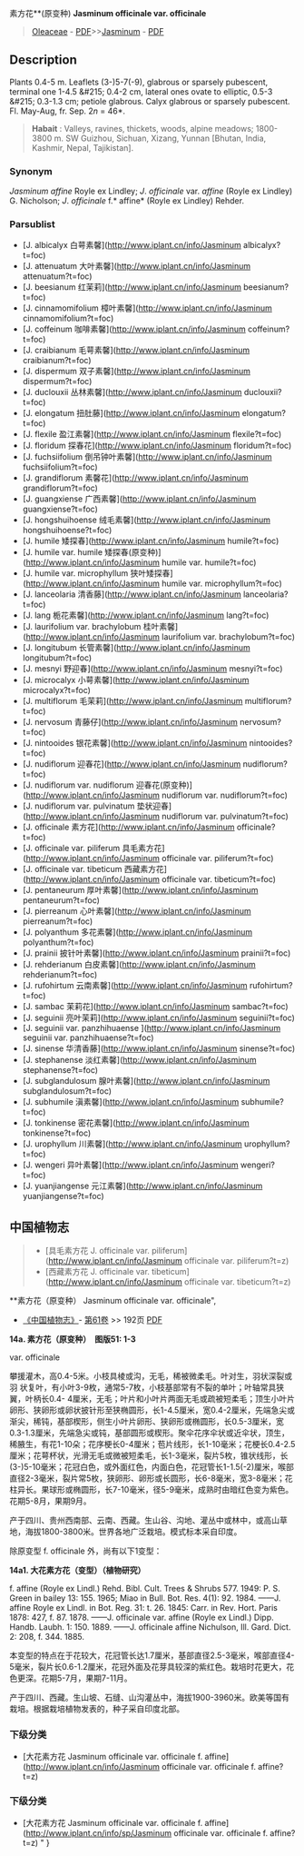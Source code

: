 素方花**(原变种) **Jasminum officinale var. officinale**

> [Oleaceae](http://www.iplant.cn/info/Oleaceae?t=foc) - [PDF](http://www.iplant.cn/foc/pdf/Oleaceae.pdf)>>[Jasminum](http://www.iplant.cn/info/Jasminum?t=foc) - [PDF](http://www.iplant.cn/foc/pdf/Jasminum.pdf)

## Description

Plants 0.4-5 m. Leaflets (3-)5-7(-9), glabrous or sparsely pubescent, terminal one 1-4.5 &amp;#215; 0.4-2 cm, lateral ones ovate to elliptic, 0.5-3 &amp;#215; 0.3-1.3 cm; petiole glabrous. Calyx glabrous or sparsely pubescent. Fl. May-Aug, fr. Sep. 2*n* = 46*.


> **Habait** : 
> Valleys, ravines, thickets, woods, alpine meadows; 1800-3800 m. SW Guizhou, Sichuan, Xizang, Yunnan [Bhutan, India, Kashmir, Nepal, Tajikistan].

### Synonym
*Jasminum affine* Royle ex Lindley; *J*. *officinale* var. *affine* (Royle ex Lindley) G. Nicholson; *J*. *officinale* f.* affine* (Royle ex Lindley) Rehder.

### Parsublist

* [J.  albicalyx  白萼素馨](http://www.iplant.cn/info/Jasminum albicalyx?t=foc)
* [J.  attenuatum  大叶素馨](http://www.iplant.cn/info/Jasminum attenuatum?t=foc)
* [J.  beesianum  红茉莉](http://www.iplant.cn/info/Jasminum beesianum?t=foc)
* [J.  cinnamomifolium  樟叶素馨](http://www.iplant.cn/info/Jasminum cinnamomifolium?t=foc)
* [J.  coffeinum  咖啡素馨](http://www.iplant.cn/info/Jasminum coffeinum?t=foc)
* [J.  craibianum  毛萼素馨](http://www.iplant.cn/info/Jasminum craibianum?t=foc)
* [J.  dispermum  双子素馨](http://www.iplant.cn/info/Jasminum dispermum?t=foc)
* [J.  duclouxii  丛林素馨](http://www.iplant.cn/info/Jasminum duclouxii?t=foc)
* [J.  elongatum  扭肚藤](http://www.iplant.cn/info/Jasminum elongatum?t=foc)
* [J.  flexile  盈江素馨](http://www.iplant.cn/info/Jasminum flexile?t=foc)
* [J.  floridum  探春花](http://www.iplant.cn/info/Jasminum floridum?t=foc)
* [J.  fuchsiifolium  倒吊钟叶素馨](http://www.iplant.cn/info/Jasminum fuchsiifolium?t=foc)
* [J.  grandiflorum  素馨花](http://www.iplant.cn/info/Jasminum grandiflorum?t=foc)
* [J.  guangxiense  广西素馨](http://www.iplant.cn/info/Jasminum guangxiense?t=foc)
* [J.  hongshuihoense  绒毛素馨](http://www.iplant.cn/info/Jasminum hongshuihoense?t=foc)
* [J.  humile  矮探春](http://www.iplant.cn/info/Jasminum humile?t=foc)
* [J.  humile var. humile  矮探春(原变种)](http://www.iplant.cn/info/Jasminum humile var. humile?t=foc)
* [J.  humile var. microphyllum  狭叶矮探春](http://www.iplant.cn/info/Jasminum humile var. microphyllum?t=foc)
* [J.  lanceolaria  清香藤](http://www.iplant.cn/info/Jasminum lanceolaria?t=foc)
* [J.  lang  栀花素馨](http://www.iplant.cn/info/Jasminum lang?t=foc)
* [J.  laurifolium var. brachylobum  桂叶素馨](http://www.iplant.cn/info/Jasminum laurifolium var. brachylobum?t=foc)
* [J.  longitubum  长管素馨](http://www.iplant.cn/info/Jasminum longitubum?t=foc)
* [J.  mesnyi  野迎春](http://www.iplant.cn/info/Jasminum mesnyi?t=foc)
* [J.  microcalyx  小萼素馨](http://www.iplant.cn/info/Jasminum microcalyx?t=foc)
* [J.  multiflorum  毛茉莉](http://www.iplant.cn/info/Jasminum multiflorum?t=foc)
* [J.  nervosum  青藤仔](http://www.iplant.cn/info/Jasminum nervosum?t=foc)
* [J.  nintooides  银花素馨](http://www.iplant.cn/info/Jasminum nintooides?t=foc)
* [J.  nudiflorum  迎春花](http://www.iplant.cn/info/Jasminum nudiflorum?t=foc)
* [J.  nudiflorum var. nudiflorum  迎春花(原变种)](http://www.iplant.cn/info/Jasminum nudiflorum var. nudiflorum?t=foc)
* [J.  nudiflorum var. pulvinatum  垫状迎春](http://www.iplant.cn/info/Jasminum nudiflorum var. pulvinatum?t=foc)
* [J.  officinale  素方花](http://www.iplant.cn/info/Jasminum officinale?t=foc)
* [J.  officinale var. piliferum  具毛素方花](http://www.iplant.cn/info/Jasminum officinale var. piliferum?t=foc)
* [J.  officinale var. tibeticum  西藏素方花](http://www.iplant.cn/info/Jasminum officinale var. tibeticum?t=foc)
* [J.  pentaneurum  厚叶素馨](http://www.iplant.cn/info/Jasminum pentaneurum?t=foc)
* [J.  pierreanum  心叶素馨](http://www.iplant.cn/info/Jasminum pierreanum?t=foc)
* [J.  polyanthum  多花素馨](http://www.iplant.cn/info/Jasminum polyanthum?t=foc)
* [J.  prainii  披针叶素馨](http://www.iplant.cn/info/Jasminum prainii?t=foc)
* [J.  rehderianum  白皮素馨](http://www.iplant.cn/info/Jasminum rehderianum?t=foc)
* [J.  rufohirtum  云南素馨](http://www.iplant.cn/info/Jasminum rufohirtum?t=foc)
* [J.  sambac  茉莉花](http://www.iplant.cn/info/Jasminum sambac?t=foc)
* [J.  seguinii  亮叶茉莉](http://www.iplant.cn/info/Jasminum seguinii?t=foc)
* [J.  seguinii var. panzhihuaense  ](http://www.iplant.cn/info/Jasminum seguinii var. panzhihuaense?t=foc)
* [J.  sinense  华清香藤](http://www.iplant.cn/info/Jasminum sinense?t=foc)
* [J.  stephanense  淡红素馨](http://www.iplant.cn/info/Jasminum stephanense?t=foc)
* [J.  subglandulosum  腺叶素馨](http://www.iplant.cn/info/Jasminum subglandulosum?t=foc)
* [J.  subhumile  滇素馨](http://www.iplant.cn/info/Jasminum subhumile?t=foc)
* [J.  tonkinense  密花素馨](http://www.iplant.cn/info/Jasminum tonkinense?t=foc)
* [J.  urophyllum  川素馨](http://www.iplant.cn/info/Jasminum urophyllum?t=foc)
* [J.  wengeri  异叶素馨](http://www.iplant.cn/info/Jasminum wengeri?t=foc)
* [J.  yuanjiangense  元江素馨](http://www.iplant.cn/info/Jasminum yuanjiangense?t=foc)

## 中国植物志

> * [具毛素方花  J.  officinale var. piliferum](http://www.iplant.cn/info/Jasminum officinale var. piliferum?t=z)
> * [西藏素方花  J.  officinale var. tibeticum](http://www.iplant.cn/info/Jasminum officinale var. tibeticum?t=z)


**素方花（原变种） Jasminum officinale var. officinale",

* [《中国植物志》](http://www.iplant.cn/frps)- [第61卷](http://www.iplant.cn/frps/vol/61) >> 192页 [PDF](http://www.iplant.cn/frps/pdf/61/192b.PDF)


**14a. 素方花（原变种）　图版51: 1-3**

var. officinale

攀援灌木，高0.4-5米。小枝具棱或沟，无毛，稀被微柔毛。叶对生，羽状深裂或羽 状复叶，有小叶3-9枚，通常5-7枚，小枝基部常有不裂的单叶；叶轴常具狭翼，叶柄长0.4- 4厘米，无毛；叶片和小叶片两面无毛或疏被短柔毛；顶生小叶片卵形、狭卵形或卵状披针形至狭椭圆形，长1-4.5厘米，宽0.4-2厘米，先端急尖或渐尖，稀钝，基部楔形，侧生小叶片卵形、狭卵形或椭圆形，长0.5-3厘米，宽0.3-1.3厘米，先端急尖或钝，基部圆形或楔形。聚伞花序伞状或近伞状，顶生，稀腋生，有花1-10朵；花序梗长0-4厘米；苞片线形，长1-10毫米；花梗长0.4-2.5厘米；花萼杯状，光滑无毛或微被短柔毛，长1-3毫米，裂片5枚，锥状线形，长(3-)5-10毫米；花冠白色，或外面红色，内面白色，花冠管长1-1.5(-2)厘米，喉部直径2-3毫米，裂片常5枚，狭卵形、卵形或长圆形，长6-8毫米，宽3-8毫米；花柱异长。果球形或椭圆形，长7-10毫米，径5-9毫米，成熟时由暗红色变为紫色。花期5-8月，果期9月。

产于四川、贵州西南部、云南、西藏。生山谷、沟地、灌丛中或林中，或高山草地，海拔1800-3800米。世界各地广泛栽培。模式标本采自印度。

除原变型 f. officinale 外，尚有以下1变型：

**14a1. 大花素方花（变型）（植物研究）**

f. affine (Royle ex Lindl.) Rehd. Bibl. Cult. Trees & Shrubs 577. 1949: P. S. Green in bailey 13: 155. 1965; Miao in Bull. Bot. Res. 4(1): 92. 1984. ——J. affine Royle ex Lindl. in Bot. Reg. 31: t. 26. 1845: Carr. in Rev. Hort. Paris 1878: 427, f. 87. 1878. ——J. officinale var. affine (Royle ex Lindl.) Dipp. Handb. Laubh. 1: 150. 1889. ——J. officinale affine Nichulson, Ill. Gard. Dict. 2: 208, f. 344. 1885.

本变型的特点在于花较大，花冠管长达1.7厘米，基部直径2.5-3毫米，喉部直径4-5毫米，裂片长0.6-1.2厘米，花冠外面及花芽具较深的紫红色。栽培时花更大，花色更深。花期5-7月，果期7-11月。

产于四川、西藏。生山坡、石缝、山沟灌丛中，海拔1900-3960米。欧美等国有栽培。根据栽培植物发表的，种子采自印度北部。

### 下级分类
* [大花素方花  Jasminum officinale var. officinale f. affine](http://www.iplant.cn/info/Jasminum officinale var. officinale f. affine?t=z)

### 下级分类
* [大花素方花  Jasminum officinale var. officinale f. affine](http://www.iplant.cn/info/sp/Jasminum officinale var. officinale f. affine?t=z)
"
}